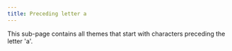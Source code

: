 ```yaml
---
title: Preceding letter a
---
```


This sub-page contains all themes that start with characters preceding the letter 'a'.